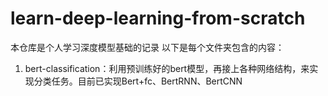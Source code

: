 # learn-deep-learning-from-scratch
本仓库是个人学习深度模型基础的记录
以下是每个文件夹包含的内容：
1. bert-classification：利用预训练好的bert模型，再接上各种网络结构，来实现分类任务。目前已实现Bert+fc、BertRNN、BertCNN
